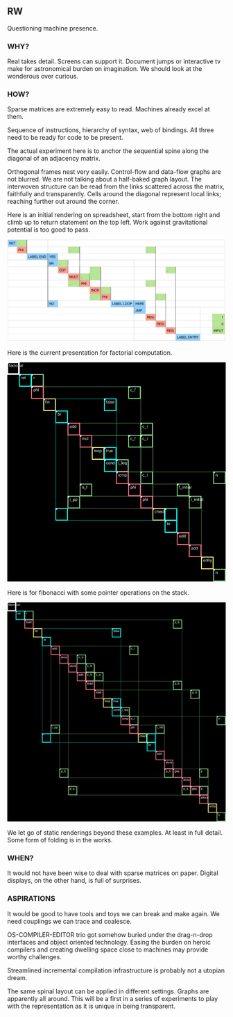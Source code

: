 ## RW

Questioning machine presence.

### WHY?

Real takes detail. Screens can support it. Document jumps or interactive tv make for astronomical burden on imagination. We should look at the wonderous over curious.

### HOW?

Sparse matrices are extremely easy to read. Machines already excel at them.

Sequence of instructions, hierarchy of syntax, web of bindings. All three need to be ready
for code to be present.

The actual experiment here is to anchor the sequential spine along the diagonal of an adjacency matrix.

Orthogonal frames nest very easily. Control-flow and data-flow graphs are not blurred. We are not talking about a half-baked graph layout. The interwoven structure can be read from the links scattered across the matrix, faithfully and transparently.
Cells around the diagonal represent local links; reaching further out around the corner.

Here is an initial rendering on spreadsheet, start from the bottom right and climb up to return statement
on the top left. Work against gravitational potential is too good to pass.

![](images/FactorialRed.png)

Here is the current presentation for factorial computation.

![](images/factorial.png)

Here is for fibonacci with some pointer operations on the stack.

![](images/fib_on_stack.png)

We let go of static renderings beyond these examples. At least in full detail. Some
form of folding is in the works.

### WHEN?

It would not have been wise to deal with sparse matrices on paper. Digital displays, on the other hand, is full of surprises.

### ASPIRATIONS

It would be good to have tools and toys we can break and make again. We need couplings we can trace and coalesce.

OS-COMPILER-EDITOR trio got somehow buried under the drag-n-drop interfaces and object oriented technology.
Easing the burden on heroic compilers and creating dwelling space close to machines may provide worthy challenges.

Streamlined incremental compilation infrastructure is probably not a utopian dream.

The same spinal layout can be applied in different settings. Graphs are apparently all around. This will be a first in a series of experiments to play with the representation as it is unique in being transparent.
